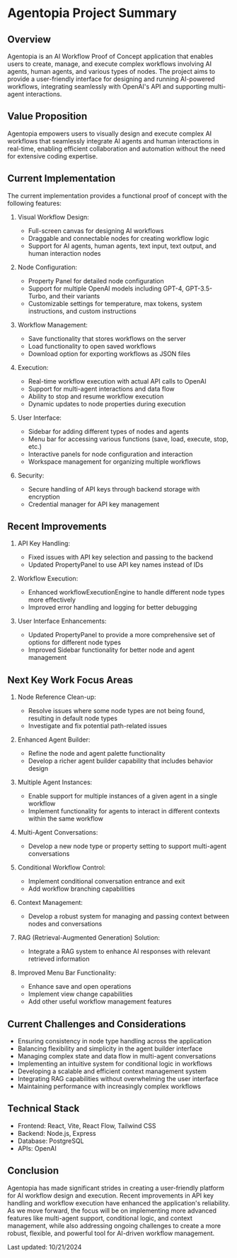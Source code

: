 # Agentopia Project Summary

## Overview

Agentopia is an AI Workflow Proof of Concept application that enables users to create, manage, and execute complex workflows involving AI agents, human agents, and various types of nodes. The project aims to provide a user-friendly interface for designing and running AI-powered workflows, integrating seamlessly with OpenAI's API and supporting multi-agent interactions.

## Value Proposition

Agentopia empowers users to visually design and execute complex AI workflows that seamlessly integrate AI agents and human interactions in real-time, enabling efficient collaboration and automation without the need for extensive coding expertise.

## Current Implementation

The current implementation provides a functional proof of concept with the following features:

1. Visual Workflow Design:
   - Full-screen canvas for designing AI workflows
   - Draggable and connectable nodes for creating workflow logic
   - Support for AI agents, human agents, text input, text output, and human interaction nodes

2. Node Configuration:
   - Property Panel for detailed node configuration
   - Support for multiple OpenAI models including GPT-4, GPT-3.5-Turbo, and their variants
   - Customizable settings for temperature, max tokens, system instructions, and custom instructions

3. Workflow Management:
   - Save functionality that stores workflows on the server
   - Load functionality to open saved workflows
   - Download option for exporting workflows as JSON files

4. Execution:
   - Real-time workflow execution with actual API calls to OpenAI
   - Support for multi-agent interactions and data flow
   - Ability to stop and resume workflow execution
   - Dynamic updates to node properties during execution

5. User Interface:
   - Sidebar for adding different types of nodes and agents
   - Menu bar for accessing various functions (save, load, execute, stop, etc.)
   - Interactive panels for node configuration and interaction
   - Workspace management for organizing multiple workflows

6. Security:
   - Secure handling of API keys through backend storage with encryption
   - Credential manager for API key management

## Recent Improvements

1. API Key Handling:
   - Fixed issues with API key selection and passing to the backend
   - Updated PropertyPanel to use API key names instead of IDs

2. Workflow Execution:
   - Enhanced workflowExecutionEngine to handle different node types more effectively
   - Improved error handling and logging for better debugging

3. User Interface Enhancements:
   - Updated PropertyPanel to provide a more comprehensive set of options for different node types
   - Improved Sidebar functionality for better node and agent management

## Next Key Work Focus Areas

1. Node Reference Clean-up:
   - Resolve issues where some node types are not being found, resulting in default node types
   - Investigate and fix potential path-related issues

2. Enhanced Agent Builder:
   - Refine the node and agent palette functionality
   - Develop a richer agent builder capability that includes behavior design

3. Multiple Agent Instances:
   - Enable support for multiple instances of a given agent in a single workflow
   - Implement functionality for agents to interact in different contexts within the same workflow

4. Multi-Agent Conversations:
   - Develop a new node type or property setting to support multi-agent conversations

5. Conditional Workflow Control:
   - Implement conditional conversation entrance and exit
   - Add workflow branching capabilities

6. Context Management:
   - Develop a robust system for managing and passing context between nodes and conversations

7. RAG (Retrieval-Augmented Generation) Solution:
   - Integrate a RAG system to enhance AI responses with relevant retrieved information

8. Improved Menu Bar Functionality:
   - Enhance save and open operations
   - Implement view change capabilities
   - Add other useful workflow management features

## Current Challenges and Considerations

- Ensuring consistency in node type handling across the application
- Balancing flexibility and simplicity in the agent builder interface
- Managing complex state and data flow in multi-agent conversations
- Implementing an intuitive system for conditional logic in workflows
- Developing a scalable and efficient context management system
- Integrating RAG capabilities without overwhelming the user interface
- Maintaining performance with increasingly complex workflows

## Technical Stack

- Frontend: React, Vite, React Flow, Tailwind CSS
- Backend: Node.js, Express
- Database: PostgreSQL
- APIs: OpenAI

## Conclusion

Agentopia has made significant strides in creating a user-friendly platform for AI workflow design and execution. Recent improvements in API key handling and workflow execution have enhanced the application's reliability. As we move forward, the focus will be on implementing more advanced features like multi-agent support, conditional logic, and context management, while also addressing ongoing challenges to create a more robust, flexible, and powerful tool for AI-driven workflow management.

Last updated: 10/21/2024